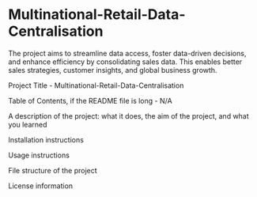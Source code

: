 # Multinational-Retail-Data-Centralisation
The project aims to streamline data access, foster data-driven decisions, and enhance efficiency by consolidating sales data. This enables better sales strategies, customer insights, and global business growth.



Project Title - Multinational-Retail-Data-Centralisation


Table of Contents, if the README file is long - N/A


A description of the project: what it does, the aim of the project, and what you learned



Installation instructions


Usage instructions


File structure of the project



License information
